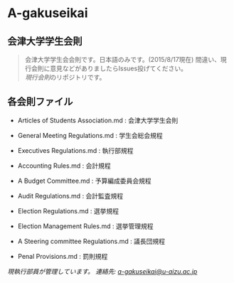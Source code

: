 A-gakuseikai
============

## 会津大学学生会則
> 会津大学学生会会則です。日本語のみです。(2015/8/17現在)
間違い、現行会則に意見などがありましたらIssues投げてください。  
*現行会則*のリポジトリです。  

## 各会則ファイル
* Articles of Students Association.md : 会津大学学生会則

* General Meeting Regulations.md : 学生会総会規程
* Executives Regulations.md : 執行部規程
* Accounting Rules.md : 会計規程
* A Budget Committee.md : 予算編成委員会規程
* Audit Regulations.md : 会計監査規程
* Election Regulations.md : 選挙規程
* Election Management Rules.md : 選挙管理規程
* A Steering committee Regulations.md : 議長団規程
* Penal Provisions.md : 罰則規程

*現執行部員が管理しています。*
*連絡先: a-gakuseikai@u-aizu.ac.jp*
